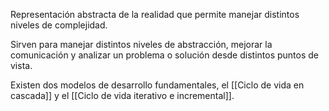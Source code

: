 Representación abstracta de la realidad que permite manejar distintos niveles de complejidad.

Sirven para manejar distintos niveles de abstracción, mejorar la comunicación y analizar un problema o solución desde distintos puntos de vista.

Existen dos modelos de desarrollo fundamentales, el [[Ciclo de vida en cascada]] y el [[Ciclo de vida iterativo e incremental]].
